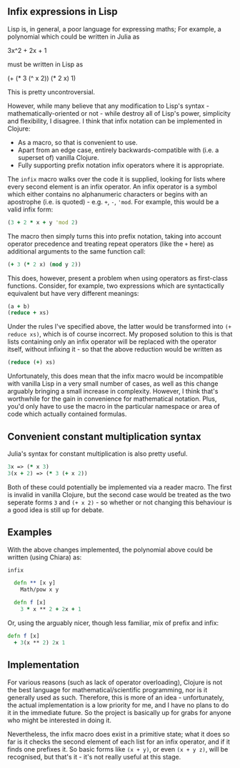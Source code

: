 ## Infix expressions in Lisp

Lisp is, in general, a poor language for expressing maths; For example, a polynomial which could be written in Julia as

  3x^2 + 2x + 1

must be written in Lisp as

  (+ (* 3 (^ x 2)) (* 2 x) 1)

This is pretty uncontroversial.

However, while many believe that any modification to Lisp's syntax - mathematically-oriented or not - while destroy all of Lisp's power, simplicity and flexibility, I disagree. I think that infix notation can be implemented in Clojure:

 * As a macro, so that is convenient to use.
 * Apart from an edge case, entirely backwards-compatible with (i.e. a superset of) vanilla Clojure.
 * Fully supporting prefix notation infix operators where it is appropriate.

The `infix` macro walks over the code it is supplied, looking for lists where every second element is an infix operator. An infix operator is a symbol which either contains no alphanumeric characters or begins with an apostrophe (i.e. is quoted) - e.g. `+`, `-`, `'mod`. For example, this would be a valid infix form:

```clj
(3 + 2 * x + y 'mod 2)
```

The macro then simply turns this into prefix notation, taking into account operator precedence and treating repeat operators (like the `+` here) as additional arguments to the same function call:

```clj
(+ 3 (* 2 x) (mod y 2))
```

This does, however, present a problem when using operators as first-class functions. Consider, for example, two expressions which are syntactically equivalent but have very different meanings:

```clj
(a + b)
(reduce + xs)
```

Under the rules I've specified above, the latter would be transformed into `(+ reduce xs)`, which is of course incorrect. My proposed solution to this is that lists containing only an infix operator will be replaced with the operator itself, without infixing it - so that the above reduction would be written as

```clj
(reduce (+) xs)
```

Unfortunately, this does mean that the infix macro would be incompatible with vanilla Lisp in a very small number of cases, as well as this change arguably bringing a small increase in complexity. However, I think that's worthwhile for the gain in convenience for mathematical notation. Plus, you'd only have to use the macro in the particular namespace or area of code which actually contained formulas.

## Convenient constant multiplication syntax

Julia's syntax for constant multiplication is also pretty useful.

```clj
3x => (* x 3)
3(x + 2) => (* 3 (+ x 2))
```

Both of these could potentially be implemented via a reader macro. The first is invalid in vanilla Clojure, but the second case would be treated as the two seperate forms `3` and `(+ x 2)` - so whether or not changing this behaviour is a good idea is still up for debate.

## Examples

With the above changes implemented, the polynomial above could be written (using Chiara) as:

```clj
infix

  defn ** [x y]
    Math/pow x y

  defn f [x]
    3 * x ** 2 + 2x + 1
```

Or, using the arguably nicer, though less familiar, mix of prefix and infix:

```clj
defn f [x]
  + 3(x ** 2) 2x 1
```

## Implementation

For various reasons (such as lack of operator overloading), Clojure is not the best language for mathematical/scientific programming, nor is it generally used as such. Therefore, this is more of an idea - unfortunately, the actual implementation is a low priority for me, and I have no plans to do it in the immediate future. So the project is basically up for grabs for anyone who might be interested in doing it.

Nevertheless, the infix macro does exist in a primitive state; what it does so far is it checks the second element of each list for an infix operator, and if it finds one prefixes it. So basic forms like `(x + y)`, or even `(x + y z)`, will be recognised, but that's it - it's not really useful at this stage.
